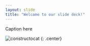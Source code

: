 ```yaml
---
layout: slide
title: "Welcome to our slide deck!"
---
```


Caption here

![constructocat](https://octodex.github.com/images/constructocat2.jpg)
{: .center}
